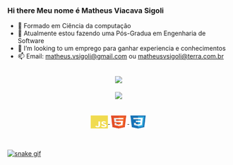 ### Hi there  Meu nome é Matheus Viacava Sigoli

- 🔭  Formado em Ciência da computação
- 🌱 Atualmente estou fazendo uma Pós-Gradua em Engenharia de Software
- 👯 I’m looking to  um emprego para ganhar experiencia e conhecimentos
- 📫 Email: matheus.vsigoli@gmail.com  ou  matheusvsigoli@terra.com.br


</br>
<div align="center">
  <div align="center">
  <a href="https://github.com/matheus-hub-lab">
    <img height="180em" src="https://github-readme-stats.vercel.app/api?username=matheus-hub-lab&show_icons=true&theme=dark&include_all_commits=true&count_private=true"/>
    </div>
</br>
  <div align="center">
    <img height="180em" src="https://github-readme-stats.vercel.app/api/top-langs/?username=matheus-hub-lab&layout=compact&langs_count=7&theme=green"/>
</div>
</div>
</br>
 <div align="center">
<div style="display: inline_block"><br>
  <img align="center" alt="Matheus-Js" height="30" width="40" src="https://raw.githubusercontent.com/devicons/devicon/master/icons/javascript/javascript-plain.svg">
  <img align="center" alt="Matheus -HTML" height="30" width="40" src="https://raw.githubusercontent.com/devicons/devicon/master/icons/html5/html5-original.svg">
  <img align="center" alt="Matheus-CSS" height="30" width="40" src="https://raw.githubusercontent.com/devicons/devicon/master/icons/css3/css3-original.svg">
</div>
 </div>
</br>

</br>

![snake gif](https://github.com/matheus-hub-lab/matheus-hub-lab/blob/output/github-contribution-grid-snake.svg)
